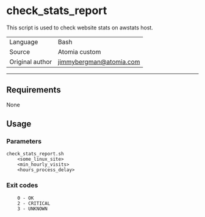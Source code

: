 # check_stats_report

This script is used to check website stats on awstats host.

|                 |                                 |
| --------------- | ------------------------------- |
| Language        | Bash                            |
| Source          | Atomia custom                   |
| Original author | jimmybergman@atomia.com         |

---



## Requirements
None

## Usage

### Parameters
```
check_stats_report.sh
    <some_linux_site>
    <min_hourly_visits>
    <hours_process_delay>
```

### Exit codes
```
    0 - OK
    2 - CRITICAL
    3 - UNKNOWN
```

<!-- ## Setup -->

<!-- ## Examples -->
